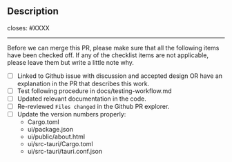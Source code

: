 <!-- < < < < < < < < < < < < < < < < < < < < < < < < < < < < < < < < < ☺
v                               ✰  Thanks for creating a PR! ✰
v    Before hitting that submit button please review the checkboxes.
v    If a checkbox is n/a - please still include it but + a little note why
☺ > > > > > > > > > > > > > > > > > > > > > > > > > > > > > > > > >  -->

## Description

<!-- Add a description of the changes that this PR introduces and the files that
are the most critical to review.
-->

closes: #XXXX

---

Before we can merge this PR, please make sure that all the following items have been
checked off. If any of the checklist items are not applicable, please leave them but
write a little note why.

- [ ] Linked to Github issue with discussion and accepted design OR have an explanation in the PR that describes this work.
- [ ] Test following procedure in docs/testing-workflow.md
- [ ] Updated relevant documentation in the code.
- [ ] Re-reviewed `Files changed` in the Github PR explorer.
- [ ] Update the version numbers properly:
   * Cargo.toml
   * ui/package.json
   * ui/public/about.html
   * ui/src-tauri/Cargo.toml
   * ui/src-tauri/tauri.conf.json
